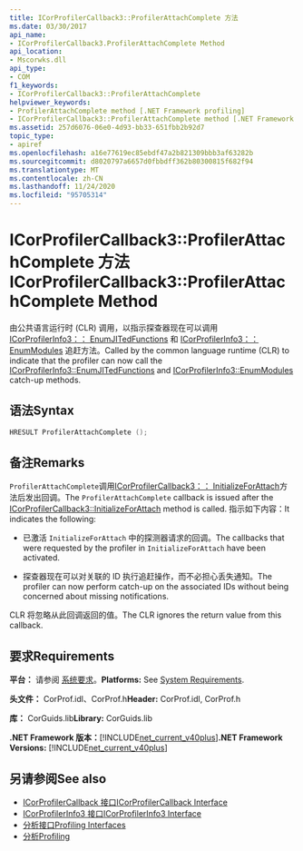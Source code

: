 ```yaml
---
title: ICorProfilerCallback3::ProfilerAttachComplete 方法
ms.date: 03/30/2017
api_name:
- ICorProfilerCallback3.ProfilerAttachComplete Method
api_location:
- Mscorwks.dll
api_type:
- COM
f1_keywords:
- ICorProfilerCallback3::ProfilerAttachComplete
helpviewer_keywords:
- ProfilerAttachComplete method [.NET Framework profiling]
- ICorProfilerCallback3::ProfilerAttachComplete method [.NET Framework profiling]
ms.assetid: 257d6076-06e0-4d93-bb33-651fbb2b92d7
topic_type:
- apiref
ms.openlocfilehash: a16e77619ec85ebdf47a2b821309bbb3af63282b
ms.sourcegitcommit: d8020797a6657d0fbbdff362b80300815f682f94
ms.translationtype: MT
ms.contentlocale: zh-CN
ms.lasthandoff: 11/24/2020
ms.locfileid: "95705314"
---
```

# <a name="icorprofilercallback3profilerattachcomplete-method"></a><span data-ttu-id="ea747-102">ICorProfilerCallback3::ProfilerAttachComplete 方法</span><span class="sxs-lookup"><span data-stu-id="ea747-102">ICorProfilerCallback3::ProfilerAttachComplete Method</span></span>

<span data-ttu-id="ea747-103">由公共语言运行时 (CLR) 调用，以指示探查器现在可以调用 [ICorProfilerInfo3：： EnumJITedFunctions](icorprofilerinfo3-enumjitedfunctions-method.md) 和 [ICorProfilerInfo3：： EnumModules](icorprofilerinfo3-enummodules-method.md) 追赶方法。</span><span class="sxs-lookup"><span data-stu-id="ea747-103">Called by the common language runtime (CLR) to indicate that the profiler can now call the [ICorProfilerInfo3::EnumJITedFunctions](icorprofilerinfo3-enumjitedfunctions-method.md) and [ICorProfilerInfo3::EnumModules](icorprofilerinfo3-enummodules-method.md) catch-up methods.</span></span>  
  
## <a name="syntax"></a><span data-ttu-id="ea747-104">语法</span><span class="sxs-lookup"><span data-stu-id="ea747-104">Syntax</span></span>  
  
```cpp  
HRESULT ProfilerAttachComplete ();  
```  
  
## <a name="remarks"></a><span data-ttu-id="ea747-105">备注</span><span class="sxs-lookup"><span data-stu-id="ea747-105">Remarks</span></span>  

 <span data-ttu-id="ea747-106">`ProfilerAttachComplete`调用[ICorProfilerCallback3：： InitializeForAttach](icorprofilercallback3-initializeforattach-method.md)方法后发出回调。</span><span class="sxs-lookup"><span data-stu-id="ea747-106">The `ProfilerAttachComplete` callback is issued after the [ICorProfilerCallback3::InitializeForAttach](icorprofilercallback3-initializeforattach-method.md) method is called.</span></span> <span data-ttu-id="ea747-107">指示如下内容：</span><span class="sxs-lookup"><span data-stu-id="ea747-107">It indicates the following:</span></span>  
  
- <span data-ttu-id="ea747-108">已激活 `InitializeForAttach` 中的探测器请求的回调。</span><span class="sxs-lookup"><span data-stu-id="ea747-108">The callbacks that were requested by the profiler in `InitializeForAttach` have been activated.</span></span>  
  
- <span data-ttu-id="ea747-109">探查器现在可以对关联的 ID 执行追赶操作，而不必担心丢失通知。</span><span class="sxs-lookup"><span data-stu-id="ea747-109">The profiler can now perform catch-up on the associated IDs without being concerned about missing notifications.</span></span>  
  
 <span data-ttu-id="ea747-110">CLR 将忽略从此回调返回的值。</span><span class="sxs-lookup"><span data-stu-id="ea747-110">The CLR ignores the return value from this callback.</span></span>  
  
## <a name="requirements"></a><span data-ttu-id="ea747-111">要求</span><span class="sxs-lookup"><span data-stu-id="ea747-111">Requirements</span></span>  

 <span data-ttu-id="ea747-112">**平台：** 请参阅 [系统要求](../../get-started/system-requirements.md)。</span><span class="sxs-lookup"><span data-stu-id="ea747-112">**Platforms:** See [System Requirements](../../get-started/system-requirements.md).</span></span>  
  
 <span data-ttu-id="ea747-113">**头文件：** CorProf.idl、CorProf.h</span><span class="sxs-lookup"><span data-stu-id="ea747-113">**Header:** CorProf.idl, CorProf.h</span></span>  
  
 <span data-ttu-id="ea747-114">**库：** CorGuids.lib</span><span class="sxs-lookup"><span data-stu-id="ea747-114">**Library:** CorGuids.lib</span></span>  
  
 <span data-ttu-id="ea747-115">**.NET Framework 版本：**[!INCLUDE[net_current_v40plus](../../../../includes/net-current-v40plus-md.md)]</span><span class="sxs-lookup"><span data-stu-id="ea747-115">**.NET Framework Versions:** [!INCLUDE[net_current_v40plus](../../../../includes/net-current-v40plus-md.md)]</span></span>  
  
## <a name="see-also"></a><span data-ttu-id="ea747-116">另请参阅</span><span class="sxs-lookup"><span data-stu-id="ea747-116">See also</span></span>

- [<span data-ttu-id="ea747-117">ICorProfilerCallback 接口</span><span class="sxs-lookup"><span data-stu-id="ea747-117">ICorProfilerCallback Interface</span></span>](icorprofilercallback-interface.md)
- [<span data-ttu-id="ea747-118">ICorProfilerInfo3 接口</span><span class="sxs-lookup"><span data-stu-id="ea747-118">ICorProfilerInfo3 Interface</span></span>](icorprofilerinfo3-interface.md)
- [<span data-ttu-id="ea747-119">分析接口</span><span class="sxs-lookup"><span data-stu-id="ea747-119">Profiling Interfaces</span></span>](profiling-interfaces.md)
- [<span data-ttu-id="ea747-120">分析</span><span class="sxs-lookup"><span data-stu-id="ea747-120">Profiling</span></span>](index.md)
